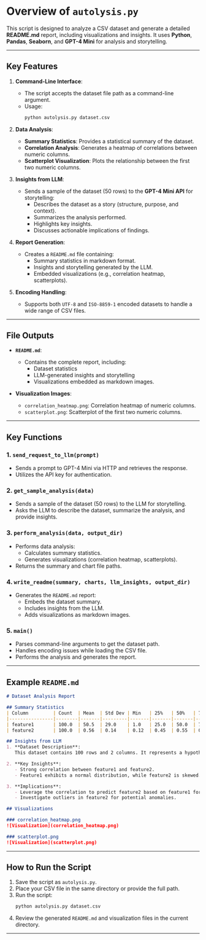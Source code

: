 

# Overview of `autolysis.py`

This script is designed to analyze a CSV dataset and generate a detailed **README.md** report, including visualizations and insights. It uses **Python**, **Pandas**, **Seaborn**, and **GPT-4 Mini** for analysis and storytelling.

---

## Key Features

1. **Command-Line Interface**:
   - The script accepts the dataset file path as a command-line argument.
   - Usage:  
     ```bash
     python autolysis.py dataset.csv
     ```

2. **Data Analysis**:
   - **Summary Statistics**: Provides a statistical summary of the dataset.
   - **Correlation Analysis**: Generates a heatmap of correlations between numeric columns.
   - **Scatterplot Visualization**: Plots the relationship between the first two numeric columns.

3. **Insights from LLM**:
   - Sends a sample of the dataset (50 rows) to the **GPT-4 Mini API** for storytelling:
     - Describes the dataset as a story (structure, purpose, and context).
     - Summarizes the analysis performed.
     - Highlights key insights.
     - Discusses actionable implications of findings.

4. **Report Generation**:
   - Creates a `README.md` file containing:
     - Summary statistics in markdown format.
     - Insights and storytelling generated by the LLM.
     - Embedded visualizations (e.g., correlation heatmap, scatterplots).

5. **Encoding Handling**:
   - Supports both `UTF-8` and `ISO-8859-1` encoded datasets to handle a wide range of CSV files.

---

## File Outputs

- **`README.md`**:
  - Contains the complete report, including:
    - Dataset statistics
    - LLM-generated insights and storytelling
    - Visualizations embedded as markdown images.

- **Visualization Images**:
  - `correlation_heatmap.png`: Correlation heatmap of numeric columns.
  - `scatterplot.png`: Scatterplot of the first two numeric columns.

---

## Key Functions

### 1. **`send_request_to_llm(prompt)`**
   - Sends a prompt to GPT-4 Mini via HTTP and retrieves the response.
   - Utilizes the API key for authentication.

### 2. **`get_sample_analysis(data)`**
   - Sends a sample of the dataset (50 rows) to the LLM for storytelling.
   - Asks the LLM to describe the dataset, summarize the analysis, and provide insights.

### 3. **`perform_analysis(data, output_dir)`**
   - Performs data analysis:
     - Calculates summary statistics.
     - Generates visualizations (correlation heatmap, scatterplots).
   - Returns the summary and chart file paths.

### 4. **`write_readme(summary, charts, llm_insights, output_dir)`**
   - Generates the `README.md` report:
     - Embeds the dataset summary.
     - Includes insights from the LLM.
     - Adds visualizations as markdown images.

### 5. **`main()`**
   - Parses command-line arguments to get the dataset path.
   - Handles encoding issues while loading the CSV file.
   - Performs the analysis and generates the report.

---

## Example `README.md`

```markdown
# Dataset Analysis Report

## Summary Statistics
| Column         | Count  | Mean  | Std Dev | Min   | 25%   | 50%   | 75%   | Max   |
|----------------|--------|-------|---------|-------|-------|-------|-------|-------|
| feature1       | 100.0  | 50.5  | 29.0    | 1.0   | 25.0  | 50.0  | 75.0  | 100.0 |
| feature2       | 100.0  | 0.56  | 0.14    | 0.12  | 0.45  | 0.55  | 0.66  | 0.95  |

## Insights from LLM
1. **Dataset Description**:  
   This dataset contains 100 rows and 2 columns. It represents a hypothetical scenario where feature1 is a continuous variable, and feature2 is a normalized metric.

2. **Key Insights**:
   - Strong correlation between feature1 and feature2.
   - Feature1 exhibits a normal distribution, while feature2 is skewed.

3. **Implications**:
   - Leverage the correlation to predict feature2 based on feature1 for efficiency gains.
   - Investigate outliers in feature2 for potential anomalies.

## Visualizations

### correlation_heatmap.png
![Visualization](correlation_heatmap.png)

### scatterplot.png
![Visualization](scatterplot.png)
```

---

## How to Run the Script

1. Save the script as `autolysis.py`.
2. Place your CSV file in the same directory or provide the full path.
3. Run the script:
   ```bash
   python autolysis.py dataset.csv
   ```
4. Review the generated `README.md` and visualization files in the current directory.

---

